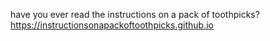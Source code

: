 have you ever read the instructions on a pack of toothpicks?
https://instructionsonapackoftoothpicks.github.io
